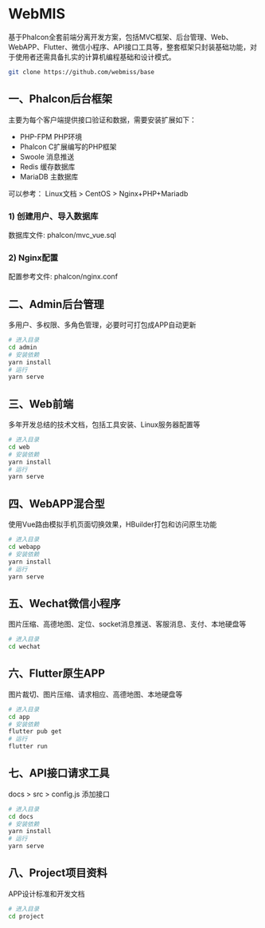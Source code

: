# WebMIS
基于Phalcon全套前端分离开发方案，包括MVC框架、后台管理、Web、WebAPP、Flutter、微信小程序、API接口工具等，整套框架只封装基础功能，对于使用者还需具备扎实的计算机编程基础和设计模式。
```bash
git clone https://github.com/webmiss/base
```

## 一、Phalcon后台框架
主要为每个客户端提供接口验证和数据，需要安装扩展如下：
- PHP-FPM PHP环境
- Phalcon C扩展编写的PHP框架
- Swoole 消息推送
- Redis 缓存数据库
- MariaDB 主数据库

可以参考： Linux文档 > CentOS > Nginx+PHP+Mariadb

### 1) 创建用户、导入数据库
数据库文件: phalcon/mvc_vue.sql

### 2) Nginx配置
配置参考文件: phalcon/nginx.conf

## 二、Admin后台管理
多用户、多权限、多角色管理，必要时可打包成APP自动更新
```bash
# 进入目录
cd admin
# 安装依赖
yarn install
# 运行
yarn serve
```

## 三、Web前端
多年开发总结的技术文档，包括工具安装、Linux服务器配置等
```bash
# 进入目录
cd web
# 安装依赖
yarn install
# 运行
yarn serve
```

## 四、WebAPP混合型
使用Vue路由模拟手机页面切换效果，HBuilder打包和访问原生功能
```bash
# 进入目录
cd webapp
# 安装依赖
yarn install
# 运行
yarn serve
```

## 五、Wechat微信小程序
图片压缩、高德地图、定位、socket消息推送、客服消息、支付、本地硬盘等
```bash
# 进入目录
cd wechat
```

## 六、Flutter原生APP
图片裁切、图片压缩、请求相应、高德地图、本地硬盘等
```bash
# 进入目录
cd app
# 安装依赖
flutter pub get
# 运行
flutter run
```

## 七、API接口请求工具
docs > src > config.js 添加接口
```bash
# 进入目录
cd docs
# 安装依赖
yarn install
# 运行
yarn serve
```

## 八、Project项目资料
APP设计标准和开发文档
```bash
# 进入目录
cd project
```